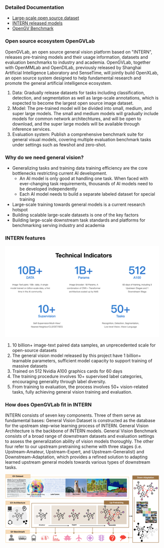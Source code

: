### Detailed Documentation

* [Large-scale open source dataset](data.md)
* [INTERN released models](model.md)
* [OpenGV Benchmark](benchmark.md)

### Open source ecosystem OpenGVLab 

OpenGVLab, an open source general vision platform based on "INTERN", releases pre-training models and their usage information, datasets and evaluation benchmarks to industry and academia. OpenGVLab, together with OpenMMLab and OpenDILab, previously released by Shanghai Artificial Intelligence Laboratory and SenseTime, will jointly build OpenXLab, an open source system designed to help fundamental research and promote the general artificial intelligence ecosystem.

1. Data: Gradually release datasets for tasks including classification, detection, and segmentation as well as large-scale annotations, which is expected to become the largest open source image dataset.
2. Model: The pre-trained model will be divided into small, medium, and super large models. The small and medium models will gradually include models for common network architechtures, and will be open to download, and the super large models will be available through inference services.
3. Evaluation system: Publish a comprehensive benchmark suite for general visual models, covering multiple evaluation benchmark tasks under settings such as fewshot and zero-shot.

### Why do we need general vision?

* Generalizing tasks and training data training efficiency are the core bottlenecks restricting current AI development.
     * An AI model is only good at handling one task. When faced with ever-changing task requirements, thousands of AI models need to be developed independently
     * Each AI model needs to build a separate labeled dataset for special training
* Large-scale training towards general models is a current research hotspot
* Building scalable large-scale datasets is one of the key factors
* Building large-scale downstream task standards and platforms for benchmarking serving industry and academia

### INTERN features

<img src="assets/images/tech-indicators.png" alt="drawing"/>

1. 10 billion+ image-text paired data samples, an unprecedented scale for open-source datasets
2. The general vision model released by this project have 1 billion+ learnable parameters, sufficient model capacity to support training of massive datasets
3. Trained on 512 Nvidia A100 graphics cards for 60 days
4. The training procedure involves 10+ supervised label categories, encouraging generality through label diversity.
5. From training to evaluation, the process involves 50+ vision-related tasks, fully achieving general vision training and evaluation.

### How does OpenGVLab fit in INTERN

INTERN consists of seven key components. Three of them serve as fundamental bases: General Vision Dataset is constructed as the database for the upstream step-wise learning process of INTERN. General Vision Architecture is the backbone of INTERN models. General Vision Benchmark consists of a broad range of downstream datasets and evaluation settings to assess the generalization ability of vision models thoroughly. The other four refer to our upstream pretraining scheme with three stages (i.e. Upstream-Amateur, Upstream-Expert, and Upstream-Generalist) and Downstream-Adaptation, which provides a refined solution to adapting learned upstream general models towards various types of downstream tasks.

<img src="assets/images/intern-overview.png" alt="drawing"/>

